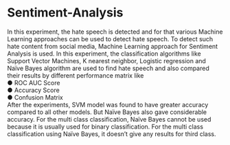# Sentiment-Analysis

In this experiment, the hate speech is detected and for that various Machine Learning approaches can be used to detect hate speech. To detect such hate content from social media, Machine Learning approach for Sentiment Analysis is used. In this experiment, the classification algorithms like Support Vector Machines, K nearest neighbor, Logistic regression and Naïve Bayes algorithm are used to find hate speech and also compared their results by different performance matrix like <br />
  ●	ROC AUC Score <br />
  ●	Accuracy Score <br />
  ●	Confusion Matrix <br />
After the experiments, SVM model was found to have greater accuracy compared to all other models. But Naïve Bayes also gave considerable accuracy. For the multi class classification, Naïve Bayes cannot be used because it is usually used for binary classification. For the multi class classification using Naïve Bayes, it doesn’t give any results for third class. <br />
